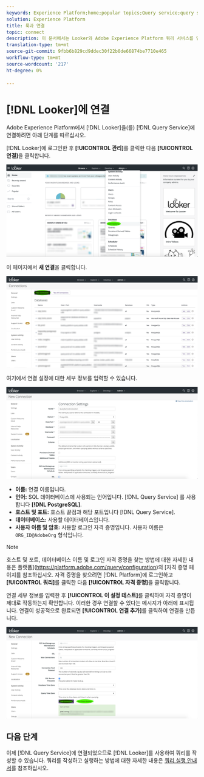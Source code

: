 ```yaml
---
keywords: Experience Platform;home;popular topics;Query service;query service;Looker;looker;connect to query service;
solution: Experience Platform
title: 룩과 연결
topic: connect
description: 이 문서에서는 Looker와 Adobe Experience Platform 쿼리 서비스를 연결하는 단계를 안내합니다.
translation-type: tm+mt
source-git-commit: 9fbb6b829cd9ddec30f22b0de66874be7710e465
workflow-type: tm+mt
source-wordcount: '217'
ht-degree: 0%

---
```



# [!DNL Looker]에 연결

Adobe Experience Platform에서 [!DNL Looker]을(를) [!DNL Query Service]에 연결하려면 아래 단계를 따르십시오.

[!DNL Looker]에 로그인한 후 **[!UICONTROL 관리]**&#x200B;를 클릭한 다음 **[!UICONTROL 연결]**&#x200B;을 클릭합니다.

![](../images/clients/looker/click-admin-connections.png)

이 페이지에서 **새 연결**&#x200B;을 클릭합니다.

![](../images/clients/looker/click-new-connection.png)

여기에서 연결 설정에 대한 세부 정보를 입력할 수 있습니다.

![](../images/clients/looker/new-connection.png)

- **이름:** 연결 이름입니다.
- **언어:** SQL 데이터베이스에 사용되는 언어입니다. [!DNL Query Service] 를 사용합니다 **[!DNL PostgreSQL]**.
- **호스트 및 포트:** 호스트 끝점과 해당 포트입니다 [!DNL Query Service].
- **데이터베이스:** 사용할 데이터베이스입니다.
- **사용자 이름 및 암호:** 사용할 로그인 자격 증명입니다. 사용자 이름은 `ORG_ID@AdobeOrg` 형식입니다.

>[!NOTE]
>
>호스트 및 포트, 데이터베이스 이름 및 로그인 자격 증명을 찾는 방법에 대한 자세한 내용은 플랫폼](https://platform.adobe.com/query/configuration)의 [자격 증명 페이지를 참조하십시오. 자격 증명을 찾으려면 [!DNL Platform]에 로그인하고 **[!UICONTROL 쿼리]**&#x200B;를 클릭한 다음 **[!UICONTROL 자격 증명]**&#x200B;을 클릭합니다.

연결 세부 정보를 입력한 후 **[!UICONTROL 이 설정 테스트]**&#x200B;를 클릭하여 자격 증명이 제대로 작동하는지 확인합니다. 이러한 경우 연결할 수 있다는 메시지가 아래에 표시됩니다. 연결이 성공적으로 완료되면 **[!UICONTROL 연결 추가]**&#x200B;를 클릭하여 연결을 만듭니다.

![](../images/clients/looker/click-test-connection.png)

## 다음 단계

이제 [!DNL Query Service]에 연결되었으므로 [!DNL Looker]를 사용하여 쿼리를 작성할 수 있습니다. 쿼리를 작성하고 실행하는 방법에 대한 자세한 내용은 [쿼리 실행 안내서](../best-practices/writing-queries.md)를 참조하십시오.